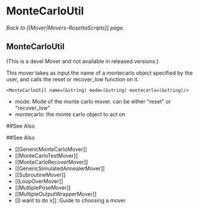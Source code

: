 # MonteCarloUtil
*Back to [[Mover|Movers-RosettaScripts]] page.*
## MonteCarloUtil

(This is a devel Mover and not available in released versions.)

This mover takes as input the name of a montecarlo object specified by the user, and calls the reset or recover\_low function on it.

```
<MonteCarloUtil name=(&string) mode=(&string) montecarlo=(&string)/>
```

-   mode: Mode of the monte carlo mover. can be either "reset" or "recover\_low"
-   montecarlo: the monte carlo object to act on


##See Also

##See Also

* [[GenericMonteCarloMover]]
* [[MonteCarloTestMover]]
* [[MonteCarloRecoverMover]]
* [[GenericSimulatedAnnealerMover]]
* [[SubroutineMover]]
* [[LoopOverMover]]
* [[MultiplePoseMover]]
* [[MultipleOutputWrapperMover]]
* [[I want to do x]]: Guide to choosing a mover
